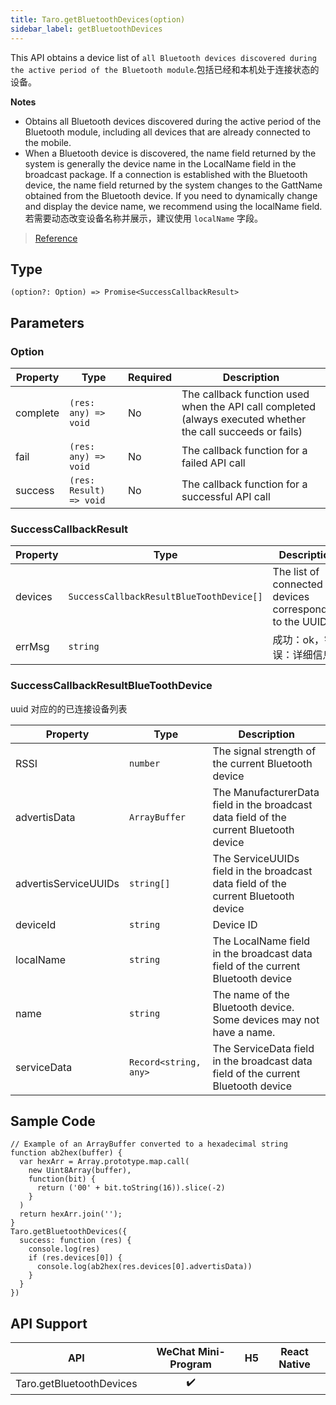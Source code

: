 ```yaml
---
title: Taro.getBluetoothDevices(option)
sidebar_label: getBluetoothDevices
---
```


This API obtains a device list of `all Bluetooth devices discovered during the active period of the Bluetooth module`.包括已经和本机处于连接状态的设备。

**Notes**
- Obtains all Bluetooth devices discovered during the active period of the Bluetooth module, including all devices that are already connected to the mobile.
- When a Bluetooth device is discovered, the name field returned by the system is generally the device name in the LocalName field in the broadcast package. If a connection is established with the Bluetooth device, the name field returned by the system changes to the GattName obtained from the Bluetooth device. If you need to dynamically change and display the device name, we recommend using the localName field.若需要动态改变设备名称并展示，建议使用 `localName` 字段。

> [Reference](https://developers.weixin.qq.com/miniprogram/dev/api/device/bluetooth/wx.getBluetoothDevices.html)

## Type

```tsx
(option?: Option) => Promise<SuccessCallbackResult>
```

## Parameters

### Option

<table>
  <thead>
    <tr>
      <th>Property</th>
      <th>Type</th>
      <th style={{ textAlign: "center"}}>Required</th>
      <th>Description</th>
    </tr>
  </thead>
  <tbody>
    <tr>
      <td>complete</td>
      <td><code>(res: any) =&gt; void</code></td>
      <td style={{ textAlign: "center"}}>No</td>
      <td>The callback function used when the API call completed (always executed whether the call succeeds or fails)</td>
    </tr>
    <tr>
      <td>fail</td>
      <td><code>(res: any) =&gt; void</code></td>
      <td style={{ textAlign: "center"}}>No</td>
      <td>The callback function for a failed API call</td>
    </tr>
    <tr>
      <td>success</td>
      <td><code>(res: Result) =&gt; void</code></td>
      <td style={{ textAlign: "center"}}>No</td>
      <td>The callback function for a successful API call</td>
    </tr>
  </tbody>
</table>

### SuccessCallbackResult

<table>
  <thead>
    <tr>
      <th>Property</th>
      <th>Type</th>
      <th>Description</th>
    </tr>
  </thead>
  <tbody>
    <tr>
      <td>devices</td>
      <td><code>SuccessCallbackResultBlueToothDevice[]</code></td>
      <td>The list of connected devices corresponding to the UUIDs</td>
    </tr>
    <tr>
      <td>errMsg</td>
      <td><code>string</code></td>
      <td>成功：ok，错误：详细信息</td>
    </tr>
  </tbody>
</table>

### SuccessCallbackResultBlueToothDevice

uuid 对应的的已连接设备列表

<table>
  <thead>
    <tr>
      <th>Property</th>
      <th>Type</th>
      <th>Description</th>
    </tr>
  </thead>
  <tbody>
    <tr>
      <td>RSSI</td>
      <td><code>number</code></td>
      <td>The signal strength of the current Bluetooth device</td>
    </tr>
    <tr>
      <td>advertisData</td>
      <td><code>ArrayBuffer</code></td>
      <td>The ManufacturerData field in the broadcast data field of the current Bluetooth device</td>
    </tr>
    <tr>
      <td>advertisServiceUUIDs</td>
      <td><code>string[]</code></td>
      <td>The ServiceUUIDs field in the broadcast data field of the current Bluetooth device</td>
    </tr>
    <tr>
      <td>deviceId</td>
      <td><code>string</code></td>
      <td>Device ID</td>
    </tr>
    <tr>
      <td>localName</td>
      <td><code>string</code></td>
      <td>The LocalName field in the broadcast data field of the current Bluetooth device</td>
    </tr>
    <tr>
      <td>name</td>
      <td><code>string</code></td>
      <td>The name of the Bluetooth device. Some devices may not have a name.</td>
    </tr>
    <tr>
      <td>serviceData</td>
      <td><code>Record&lt;string, any&gt;</code></td>
      <td>The ServiceData field in the broadcast data field of the current Bluetooth device</td>
    </tr>
  </tbody>
</table>

## Sample Code

```tsx
// Example of an ArrayBuffer converted to a hexadecimal string
function ab2hex(buffer) {
  var hexArr = Array.prototype.map.call(
    new Uint8Array(buffer),
    function(bit) {
      return ('00' + bit.toString(16)).slice(-2)
    }
  )
  return hexArr.join('');
}
Taro.getBluetoothDevices({
  success: function (res) {
    console.log(res)
    if (res.devices[0]) {
      console.log(ab2hex(res.devices[0].advertisData))
    }
  }
})
```

## API Support

|           API            | WeChat Mini-Program | H5 | React Native |
|:------------------------:|:-------------------:|:--:|:------------:|
| Taro.getBluetoothDevices |         ✔️          |    |              |
